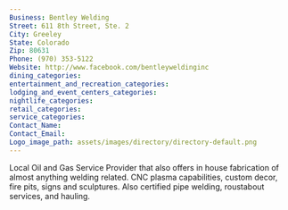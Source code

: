 ```yaml
---
Business: Bentley Welding
Street: 611 8th Street, Ste. 2
City: Greeley
State: Colorado
Zip: 80631
Phone: (970) 353-5122
Website: http://www.facebook.com/bentleyweldinginc
dining_categories: 
entertainment_and_recreation_categories: 
lodging_and_event_centers_categories: 
nightlife_categories: 
retail_categories: 
service_categories: 
Contact_Name: 
Contact_Email: 
Logo_image_path: assets/images/directory/directory-default.png
---
```

Local Oil and Gas Service Provider that also offers in house fabrication of almost anything welding related. CNC plasma capabilities, custom decor, fire pits, signs and sculptures. Also certified pipe welding, roustabout services, and hauling.
